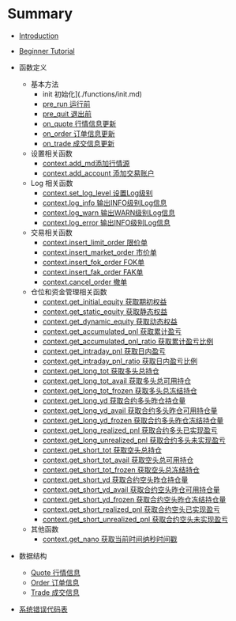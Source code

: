 # Summary

- [Introduction](README.md)
- [Beginner Tutorial](./tutorial/BeginnerTutorial.md)

- 函数定义
  - 基本方法
    - init 初始化](./functions/init.md)
    - [pre_run 运行前](./functions/pre_run.md)
    - [pre_quit 退出前](./functions/pre_quit.md)
    - [on_quote 行情信息更新](./functions/on_quote.md)
    - [on_order 订单信息更新](./functions/Functions.md#on_order)
    - [on_trade 成交信息更新](./functions/on_trade.md)
  - 设置相关函数
    - [context.add_md添加行情源](./context/context.add_md.md)
    - [context.add_account 添加交易账户](./context/context.add_account.md)
  - Log 相关函数
    - [context.set_log_level 设置Log级别](./context/context.set_log_level.md)
    - [context.log_info 输出INFO级别Log信息](./context/context.log_info.md)
    - [context.log_warn 输出WARN级别Log信息](./context/context.log_warn.md)
    - [context.log_error 输出INFO级别Log信息](./context/contex.log_error.md#log_error)
  - 交易相关函数
    - [context.insert_limit_order 限价单](./context/context.insert_limit_order.md)
    - [context.insert_market_order 市价单](./context/context.insert_market_order.md)
    - [context.insert_fok_order FOK单](./context/context.insert_fok_order.md)
    - [context.insert_fak_order FAK单](./context/context.insert_fak_order.md)
    - [context.cancel_order 撤单](./context/context.cancel_order.md)
  - 仓位和资金管理相关函数
    - [context.get_initial_equity 获取期初权益](./context/context.get_initial_equity.md)
    - [context.get_static_equity 获取静态权益](./context/context.get_static_equity.md)
    - [context.get_dynamic_equity 获取动态权益](./context/context.get_dynamic_equity.md)
    - [context.get_accumulated_pnl 获取累计盈亏](./context/context.get_accumulated_pnl.md)
    - [context.get_accumulated_pnl_ratio 获取累计盈亏比例](./context/context.get_accumulated_pnl_ratio.md)
    - [context.get_intraday_pnl 获取日内盈亏](./context/context.get_intraday_pnl.md)
    - [context.get_intraday_pnl_ratio 获取日内盈亏比例](./context/context.get_intraday_pnl_ratio.md)
    - [context.get_long_tot  获取多头总持仓](./context/context.get_long_tot.md)
    - [context.get_long_tot_avail 获取多头总可用持仓](./context/context.get_long_tot_avail.md)
    - [context.get_long_tot_frozen 获取多头总冻结持仓](./context/context.get_long_tot_frozen.md)
    - [context.get_long_yd 获取合约多头昨仓持仓量](./context/context.get_long_yd.md)
    - [context.get_long_yd_avail 获取合约多头昨仓可用持仓量](./context/context.get_long_yd_avail.md)
    - [context.get_long_yd_frozen 获取合约多头昨仓冻结持仓量](./context/context.get_long_yd_frozen.md)
    - [context.get_long_realized_pnl 获取合约多头已实现盈亏](./context/context.get_long_realized_pnl.md)
    - [context.get_long_unrealized_pnl 获取合约多头未实现盈亏](./context/context.get_long_unrealized_pnl.md)
    - [context.get_short_tot 获取空头总持仓](./context/context.get_short_tot.md)
    - [context.get_short_tot_avail 获取空头总可用持仓](./context/context.get_short_tot_avail.md)
    - [context.get_short_tot_frozen  获取空头总冻结持仓](./context/context.get_short_tot_frozen.md)
    - [context.get_short_yd 获取合约空头昨仓持仓量](./context/context.get_short_yd.md)
    - [context.get_short_yd_avail 获取合约空头昨仓可用持仓量](./context/context.get_short_yd_avail.md)
    - [context.get_short_yd_frozen 获取合约空头昨仓冻结持仓量](./context/context.get_short_yd_frozen.md)
    - [context.get_short_realized_pnl 获取合约空头已实现盈亏](./context/context.get_short_realized_pnl.md)
    - [context.get_short_unrealized_pnl 获取合约空头未实现盈亏](./context/context.get_short_unrealized_pnl.md)
  - 其他函数
    - [context.get_nano 获取当前时间纳秒时间戳](./context/UtilApi.md)
- 数据结构
  - [Quote 行情信息](./data_struct/Quote.md)
  - [Order 订单信息](./data_struct/Order.md)
  - [Trade 成交信息](./data_struct/Trade.md)
- [系统错误代码表](./sys_error/sys_error.md)

